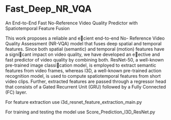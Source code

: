 # Fast_Deep_NR_VQA
An End-to-End Fast No-Reference Video Quality Predictor with Spatiotemporal Feature Fusion

This work proposes a reliable and ecient end-to-end No-
Reference Video Quality Assessment (NR-VQA) model that fuses deep
spatial and temporal features. Since both spatial (semantic) and temporal
(motion) features have a signicant impact on video quality, we have
developed an eective and fast predictor of video quality by combining
both. ResNet-50, a well-known pre-trained image classication model, is
employed to extract semantic features from video frames, whereas I3D, a
well-known pre-trained action recognition model, is used to compute spatiotemporal
features from short video clips. Further, extracted features
are passed through a regressor head that consists of a Gated Recurrent
Unit (GRU) followed by a Fully Connected (FC) layer.

For feature extraction use i3d_resnet_feature_extraction_main.py

For training and testing the model use Score_Prediction_I3D_ResNet.py

